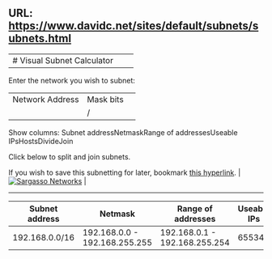 URL: https://www.davidc.net/sites/default/subnets/subnets.html
---
|     |     |     |
| --- | --- | --- |
| # Visual Subnet Calculator

Enter the network you wish to subnet:

|     |     |     |
| --- | --- | --- |
| Network Address | Mask bits |
|  | / |  |

Show columns:
Subnet addressNetmaskRange of addressesUseable IPsHostsDivideJoin

Click below to split and join subnets.

If you wish to save this subnetting for later, bookmark [this hyperlink](subnets.html?network=192.168.0.0&mask=16&division=1.0). | [![Sargasso Networks](img/sargasso.png)](http://www.sargasso.net/) |

* * *

| Subnet address | Netmask | Range of addresses | Useable IPs | Hosts | Divide | Join |
| --- | --- | --- | --- | --- | --- | --- |
| 192.168.0.0/16 | 192.168.0.0 - 192.168.255.255 | 192.168.0.1 - 192.168.255.254 | 65534 | Divide | ![](img/16.gif) |